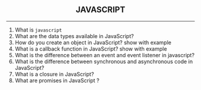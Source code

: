 ## <center> JAVASCRIPT </center>
---

1. What is `javascript`
2. What are the data types available in JavaScript?
3. How do you create an object in JavaScript? show with example
4. What is a callback function in JavaScript? show with example
5. What is the difference between an event and event listener in javascript?
6. What is the difference between synchronous and asynchronous code in JavaScript?
7. What is a closure in JavaScript?
8. What are promises in JavaScript ?

